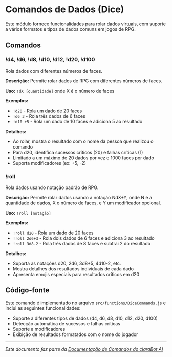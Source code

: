 # Comandos de Dados (Dice)

Este módulo fornece funcionalidades para rolar dados virtuais, com suporte a vários formatos e tipos de dados comuns em jogos de RPG.

## Comandos

### !d4, !d6, !d8, !d10, !d12, !d20, !d100

Rola dados com diferentes números de faces.

**Descrição:** Permite rolar dados de RPG com diferentes números de faces.

**Uso:** `!dX [quantidade]` onde X é o número de faces

**Exemplos:**
- `!d20` - Rola um dado de 20 faces
- `!d6 3` - Rola três dados de 6 faces
- `!d10 +5` - Rola um dado de 10 faces e adiciona 5 ao resultado

**Detalhes:**
- Ao rolar, mostra o resultado com o nome da pessoa que realizou o comando
- Para d20, identifica sucessos críticos (20) e falhas críticas (1)
- Limitado a um máximo de 20 dados por vez e 1000 faces por dado
- Suporta modificadores (ex: +5, -2)

### !roll

Rola dados usando notação padrão de RPG.

**Descrição:** Permite rolar dados usando a notação NdX+Y, onde N é a quantidade de dados, X o número de faces, e Y um modificador opcional.

**Uso:** `!roll [notação]`

**Exemplos:**
- `!roll d20` - Rola um dado de 20 faces
- `!roll 2d6+3` - Rola dois dados de 6 faces e adiciona 3 ao resultado
- `!roll 3d8-2` - Rola três dados de 8 faces e subtrai 2 do resultado

**Detalhes:**
- Suporta as notações d20, 2d6, 3d8+5, 4d10-2, etc.
- Mostra detalhes dos resultados individuais de cada dado
- Apresenta emojis especiais para resultados críticos em d20

## Código-fonte

Este comando é implementado no arquivo `src/functions/DiceCommands.js` e inclui as seguintes funcionalidades:
- Suporte a diferentes tipos de dados (d4, d6, d8, d10, d12, d20, d100)
- Detecção automática de sucessos e falhas críticas
- Suporte a modificadores
- Exibição de resultados formatados com o nome do jogador

---

*Este documento faz parte da [Documentação de Comandos do claraBot AI](README.md#documentação-dos-comandos)*